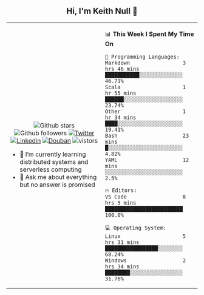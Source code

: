 <h2 align="center"> Hi, I'm Keith Null 👋 </h2>

<table>
    <tr>
        <td valign="center" width="50%">
            <p align="center">
              <img src="https://img.shields.io/github/stars/keithnull?style=social" alt="Github stars" />
              <img src="https://img.shields.io/github/followers/keithnull?style=social" alt="Github followers" />
              <a href="https://twitter.com/_keithnull"><img src="https://img.shields.io/badge/@__keithnull-1DA1F2?style=flat&logo=Twitter&logoColor=white" alt="Twitter"/></a>
              <a href="https://www.linkedin.com/in/wuzhengke/?locale=en_US"><img src="https://img.shields.io/badge/@wuzhengke-0073b1?style=flat&logo=LinkedIn&logoColor=white" alt="Linkedin" /></a>
              <a href="https://www.douban.com/people/keith1"><img src="https://img.shields.io/badge/@keith1-007722?style=flat&logo=Douban&logoColor=white" alt="Douban" /></a>
              <img src="https://visitor-badge.glitch.me/badge?page_id=keithnull" alt="vistors" />
            </p>
            <ul>
                <li>🌱 I’m currently learning distributed systems and serverless computing</li>
                <li>💬 Ask me about everything but no answer is promised</li>
            </ul>
        </td>
       <td valign="top" width="50%">
    
<!--START_SECTION:waka-->
📊 **This Week I Spent My Time On** 

```text
💬 Programming Languages: 
Markdown                 3 hrs 46 mins       ███████████░░░░░░░░░░░░░░   46.71% 
Scala                    1 hr 55 mins        ██████░░░░░░░░░░░░░░░░░░░   23.74% 
Other                    1 hr 34 mins        ████░░░░░░░░░░░░░░░░░░░░░   19.41% 
Bash                     23 mins             █░░░░░░░░░░░░░░░░░░░░░░░░   4.82% 
YAML                     12 mins             ░░░░░░░░░░░░░░░░░░░░░░░░░   2.5%

🔥 Editors: 
VS Code                  8 hrs 5 mins        █████████████████████████   100.0%

💻 Operating System: 
Linux                    5 hrs 31 mins       █████████████████░░░░░░░░   68.24% 
Windows                  2 hrs 34 mins       ████████░░░░░░░░░░░░░░░░░   31.76%

```


<!--END_SECTION:waka-->
</td></tr>
</table>



